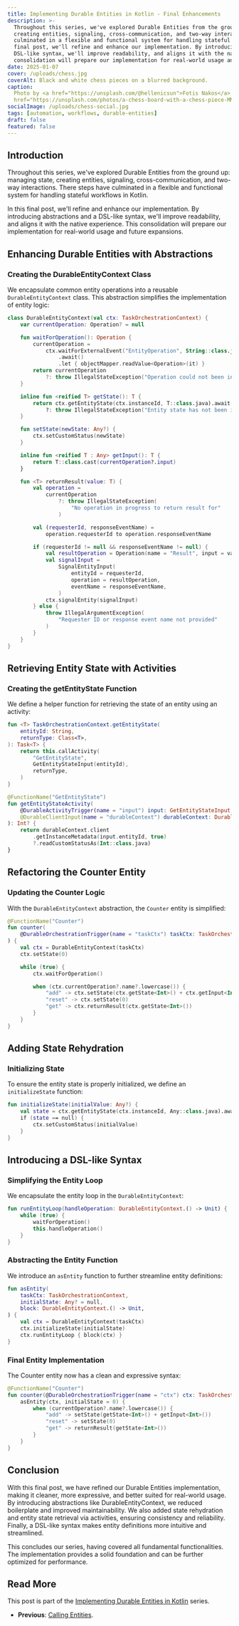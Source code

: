 ```yaml
---
title: Implementing Durable Entities in Kotlin - Final Enhancements
description: >-
  Throughout this series, we've explored Durable Entities from the ground up: managing state,
  creating entities, signaling, cross-communication, and two-way interactions. There steps have
  culminated in a flexible and functional system for handling stateful workflows in Kotlin. In this
  final post, we'll refine and enhance our implementation. By introducing abstractions and a
  DSL-like syntax, we'll improve readability, and aligns it with the native experience. This
  consolidation will prepare our implementation for real-world usage and future expansions.
date: 2025-01-07
cover: /uploads/chess.jpg
coverAlt: Black and white chess pieces on a blurred background.
caption:
  Photo by <a href="https://unsplash.com/@hellenicsun">Fotis Nakos</a> on <a
  href="https://unsplash.com/photos/a-chess-board-with-a-chess-piece-MMgrFmTRpSU">Unsplash</a>
socialImage: /uploads/chess-social.jpg
tags: [automation, workflows, durable-entities]
draft: false
featured: false
---
```


## Introduction

Throughout this series, we've explored Durable Entities from the ground up: managing state, creating
entities, signaling, cross-communication, and two-way interactions. There steps have culminated in a
flexible and functional system for handling stateful workflows in Kotlin.

In this final post, we'll refine and enhance our implementation. By introducing abstractions and a
DSL-like syntax, we'll improve readability, and aligns it with the native experience. This
consolidation will prepare our implementation for real-world usage and future expansions.

## Enhancing Durable Entities with Abstractions

### Creating the DurableEntityContext Class

We encapsulate common entity operations into a reusable `DurableEntityContext` class. This
abstraction simplifies the implementation of entity logic:

```kotlin
class DurableEntityContext(val ctx: TaskOrchestrationContext) {
    var currentOperation: Operation? = null

    fun waitForOperation(): Operation {
        currentOperation =
            ctx.waitForExternalEvent("EntityOperation", String::class.java)
                .await()
                .let { objectMapper.readValue<Operation>(it) }
        return currentOperation
            ?: throw IllegalStateException("Operation could not been initialized.")
    }

    inline fun <reified T> getState(): T {
        return ctx.getEntityState(ctx.instanceId, T::class.java).await()
            ?: throw IllegalStateException("Entity state has not been initialized.")
    }

    fun setState(newState: Any?) {
        ctx.setCustomStatus(newState)
    }

    inline fun <reified T : Any> getInput(): T {
        return T::class.cast(currentOperation?.input)
    }

    fun <T> returnResult(value: T) {
        val operation =
            currentOperation
                ?: throw IllegalStateException(
                    "No operation in progress to return result for"
                )

        val (requesterId, responseEventName) =
            operation.requesterId to operation.responseEventName

        if (requesterId != null && responseEventName != null) {
            val resultOperation = Operation(name = "Result", input = value)
            val signalInput =
                SignalEntityInput(
                    entityId = requesterId,
                    operation = resultOperation,
                    eventName = responseEventName,
                )
            ctx.signalEntity(signalInput)
        } else {
            throw IllegalArgumentException(
                "Requester ID or response event name not provided"
            )
        }
    }
}
```

## Retrieving Entity State with Activities

### Creating the getEntityState Function

We define a helper function for retrieving the state of an entity using an activity:

```kotlin
fun <T> TaskOrchestrationContext.getEntityState(
    entityId: String,
    returnType: Class<T>,
): Task<T> {
    return this.callActivity(
        "GetEntityState",
        GetEntityStateInput(entityId),
        returnType,
    )
}

@FunctionName("GetEntityState")
fun getEntityStateActivity(
    @DurableActivityTrigger(name = "input") input: GetEntityStateInput,
    @DurableClientInput(name = "durableContext") durableContext: DurableClientContext,
): Int? {
    return durableContext.client
        .getInstanceMetadata(input.entityId, true)
        ?.readCustomStatusAs(Int::class.java)
}
```

## Refactoring the Counter Entity

### Updating the Counter Logic

With the `DurableEntityContext` abstraction, the `Counter` entity is simplified:

```kotlin
@FunctionName("Counter")
fun counter(
    @DurableOrchestrationTrigger(name = "taskCtx") taskCtx: TaskOrchestrationContext
) {
    val ctx = DurableEntityContext(taskCtx)
    ctx.setState(0)

    while (true) {
        ctx.waitForOperation()

        when (ctx.currentOperation?.name?.lowercase()) {
            "add" -> ctx.setState(ctx.getState<Int>() + ctx.getInput<Int>())
            "reset" -> ctx.setState(0)
            "get" -> ctx.returnResult(ctx.getState<Int>())
        }
    }
}
```

## Adding State Rehydration

### Initializing State

To ensure the entity state is properly initialized, we define an `initializeState` function:

```kotlin
fun initializeState(initialValue: Any?) {
    val state = ctx.getEntityState(ctx.instanceId, Any::class.java).await()
    if (state == null) {
        ctx.setCustomStatus(initialValue)
    }
}
```

## Introducing a DSL-like Syntax

### Simplifying the Entity Loop

We encapsulate the entity loop in the `DurableEntityContext`:

```kotlin
fun runEntityLoop(handleOperation: DurableEntityContext.() -> Unit) {
    while (true) {
        waitForOperation()
        this.handleOperation()
    }
}
```

### Abstracting the Entity Function

We introduce an `asEntity` function to further streamline entity definitions:

```kotlin
fun asEntity(
    taskCtx: TaskOrchestrationContext,
    initialState: Any? = null,
    block: DurableEntityContext.() -> Unit,
) {
    val ctx = DurableEntityContext(taskCtx)
    ctx.initializeState(initialState)
    ctx.runEntityLoop { block(ctx) }
}
```

### Final Entity Implementation

The Counter entity now has a clean and expressive syntax:

```kotlin
@FunctionName("Counter")
fun counter(@DurableOrchestrationTrigger(name = "ctx") ctx: TaskOrchestrationContext) {
    asEntity(ctx, initialState = 0) {
        when (currentOperation?.name?.lowercase()) {
            "add" -> setState(getState<Int>() + getInput<Int>())
            "reset" -> setState(0)
            "get" -> returnResult(getState<Int>())
        }
    }
}
```

## Conclusion

With this final post, we have refined our Durable Entities implementation, making it cleaner, more
expressive, and better suited for real-world usage. By introducing abstractions like
DurableEntityContext, we reduced boilerplate and improved maintainability. We also added state
rehydration and entity state retrieval via activities, ensuring consistency and reliability.
Finally, a DSL-like syntax makes entity definitions more intuitive and streamlined.

This concludes our series, having covered all fundamental functionalities. The implementation
provides a solid foundation and can be further optimized for performance.

## Read More

This post is part of the
[Implementing Durable Entities in Kotlin](/implementing-durable-entities-in-kotlin) series.

- **Previous**: [Calling Entities](/implementing-durable-entities-in-kotlin-calling-entities).
